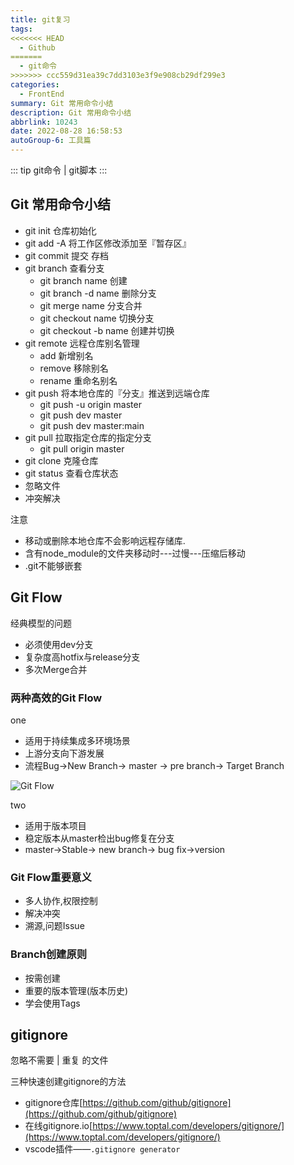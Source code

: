 ```yaml
---
title: git复习
tags: 
<<<<<<< HEAD
  - Github
=======
  - git命令
>>>>>>> ccc559d31ea39c7dd3103e3f9e908cb29df299e3
categories: 
  - FrontEnd
summary: Git 常用命令小结
description: Git 常用命令小结
abbrlink: 10243
date: 2022-08-28 16:58:53
autoGroup-6: 工具篇
---
```


::: tip
   git命令 | git脚本
:::

<!-- more -->

## Git 常用命令小结

* git init 仓库初始化
* git add -A 将工作区修改添加至『暂存区』
* git commit 提交 存档
* git branch 查看分支
  * git branch name 创建
  * git branch -d name 删除分支
  * git merge name 分支合并
  * git checkout name 切换分支
  * git checkout -b name 创建并切换
* git remote 远程仓库别名管理
  * add 新增别名
  * remove 移除别名
  * rename 重命名别名
* git push 将本地仓库的『分支』推送到远端仓库
  * git push -u origin master
  * git push dev master
  * git push dev master:main
* git pull 拉取指定仓库的指定分支
  * git pull origin master
* git clone 克隆仓库
* git status 查看仓库状态
* 忽略文件
* 冲突解决


注意

- 移动或删除本地仓库不会影响远程存储库.
- 含有node_module的文件夹移动时---过慢---压缩后移动
- .git不能够嵌套


## Git Flow

经典模型的问题
- 必须使用dev分支
- 复杂度高hotfix与release分支
- 多次Merge合并

### 两种高效的Git Flow

one
- 适用于持续集成多环境场景
- 上游分支向下游发展
- 流程Bug->New Branch-> master -> pre branch-> Target Branch

![Git Flow](https://shinoimg.yyshino.top/img/202210221516510.png)

two
- 适用于版本项目
- 稳定版本从master检出bug修复在分支
- master->Stable-> new branch-> bug fix->version

### Git Flow重要意义

- 多人协作,权限控制
- 解决冲突
- 溯源,问题Issue

### Branch创建原则

- 按需创建
- 重要的版本管理(版本历史)
- 学会使用Tags


## gitignore

忽略不需要 | 重复 的文件

三种快速创建gitignore的方法
- gitignore仓库[https://github.com/github/gitignore](https://github.com/github/gitignore)
- 在线gitignore.io[https://www.toptal.com/developers/gitignore/](https://www.toptal.com/developers/gitignore/)
- vscode插件——`.gitignore generator`